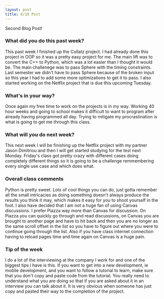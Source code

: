 ```yaml
---
layout: post
title: 6/19 Post
---
```


Second Blog Post!

### What did you do this past week?

This past week I finished up the Collatz project. I had already done this project in OOP so it was a pretty easy project for me. The main lift was to convert the C++ to Python, which was a lot easier than I thought it would be. The main challenege was to pass Sphere with the timing constraints. Last semester we didn't have to pass Sphere because of the broken input so this year I had to add some more optimizations to get it to pass. I also started working on the Netflix project that is due this upcoming Tuesday.

### What's in your way?

Once again my free time to work on the projects is in my way. Working 40 hour weeks and going to school makes it difficult to want to program after already having programmed all day. Trying to mitigate my procrastination is what is going to get me through this class.

### What will you do next week?

This next week I will be finishing up the Netflix project with my partner Jason Dimitriou and then I will get started studying for the test next Monday. Friday's class got pretty crazy with different cases doing completely different things so it is going to be a challenge remmembering every single use case and which does what.

### Overall class comments

Python is pretty sweet. Lots of cool things you can do, just gotta remember all the small intricacies as doing something doesn't always produce the results you think it may, which makes it easy for you to shoot yourself in the foot. I also have decided that I am not a huge fan of using Canvas discussions. I prefer Piazza way more than Canvas for discussion. On Piazza you can quickly go through and read discussions, on Canvas you are brought to another page and have to hit back and then you are no longer as the same scroll offset in the list so you have to figure out where you were to continue going through the list. Also if you have class internet connection having to reload pages time and time again on Canvas is a huge pain. 

### Tip of the week

I do a lot of the interviewing at the company I work for and one of the biggest tips I have is this. If you want to get into a new development, ie mobile development, and you want to follow a tutorial to learn, make sure that you don't copy and paste code from the tutorial. You really need to understand what you are doing so that if you are asked about it in an interview you can talk about it. It is very obvious when someone has just copy and pasted their way to the completion of the project.
